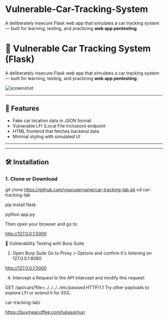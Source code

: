 # Vulnerable-Car-Tracking-System
A deliberately insecure Flask web app that simulates a car tracking system — built for learning, testing, and practicing **web app pentesting**.

# 🔧 Vulnerable Car Tracking System (Flask)

A deliberately insecure Flask web app that simulates a car tracking system — built for learning, testing, and practicing **web app pentesting**.

![screenshot](https://via.placeholder.com/600x300.png?text=Car+Tracking+System+Simulation)

---

## 🚀 Features

- Fake car location data in JSON format
- Vulnerable LFI (Local File Inclusion) endpoint
- HTML frontend that fetches backend data
- Minimal styling with simulated UI

---



---

## 🛠 Installation

### 1. Clone or Download


git clone https://github.com/yourusername/car-tracking-lab.git
cd car-tracking-lab

pip install flask

python app.py


Then open your browser and go to:


http://127.0.0.1:5000



🧪 Vulnerability Testing with Burp Suite




1. Open Burp Suite
Go to Proxy > Options and confirm it's listening on 127.0.0.1:8080


http://127.0.0.1:5000


4. Intercept a Request to the API
Intercept and modify this request:


GET /api/cars?file=../../../../etc/passwd HTTP/1.1
Try other payloads to explore LFI or extend it for XSS.


car-tracking-lab/



https://buymeacoffee.com/lukassimun
